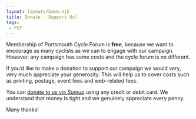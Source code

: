 ```yaml
---
layout: layouts/base.njk
title: Donate - Support Us!
tags:
 - PCF
---
```


Membership of Portsmouth Cycle Forum is **free**, because we want to encourage as many cyclists as we can to engage with our campaign. However, any campaign has some costs and the cycle forum is no different.

If you’d like to make a donation to support our campaign we would very, very much appreciate your generosity. This will help us to cover costs such as printing, postage, event fees and web-related fees.

You can [donate to us via _Sumup_](https://pay.sumup.io/b2c/QHGTB2DU) using any credit or debit card.  We understand that money is tight and we genuinely appreciate every penny.

Many thanks!

